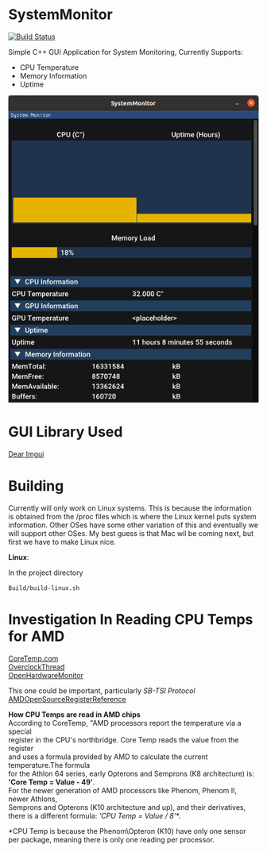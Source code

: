 # SystemMonitor  

[![Build Status](https://dev.azure.com/huttongrabiel/SystemMonitor/_apis/build/status/huttongrabiel.SystemMonitor?branchName=main)](https://dev.azure.com/huttongrabiel/SystemMonitor/_build/latest?definitionId=1&branchName=main)

Simple C++ GUI Application for System Monitoring, Currently Supports:
  - CPU Temperature
  - Memory Information
  - Uptime  

![System Monitor](Documentation/SystemMonitor2.png) 

# GUI Library Used
[Dear Imgui](https://github.com/ocornut/imgui)

# Building
Currently will only work on Linux systems. This is because the information is obtained from the
/proc files which is where the Linux kernel puts system information. Other OSes have some other variation of this and
eventually we will support other OSes. My best guess is that Mac wil be coming next, but first we have to make Linux nice.

**Linux**:  

In the project directory  
```
Build/build-linux.sh 
```

# Investigation In Reading CPU Temps for AMD
[CoreTemp.com](https://www.alcpu.com/CoreTemp/howitworks.html)  
[OverclockThread](https://www.overclock.net/threads/amd-temp-information-and-guide.1128821/)  
[OpenHardwareMonitor](https://openhardwaremonitor.org/) 

This one could be important, particularly *SB-TSI Protocol*   
[AMDOpenSourceRegisterReference](https://developer.amd.com/wp-content/resources/56255_3_03.PDF) 

**How CPU Temps are read in AMD chips**  
According to CoreTemp, "AMD processors report the temperature via a special  
register in the CPU's northbridge. Core Temp reads the value from the register  
and uses a formula provided by AMD to calculate the current temperature.The formula  
for the Athlon 64 series, early Opterons and Semprons (K8 architecture) is: **'Core Temp = Value - 49'**.  
For the newer generation of AMD processors like Phenom, Phenom II, newer Athlons,  
Semprons and Opterons (K10 architecture and up), and their derivatives, there is a different formula: **'CPU Temp* = Value / 8'**.  

*CPU Temp is because the Phenom\Opteron (K10) have only one sensor per package, meaning there is only one reading per processor.
